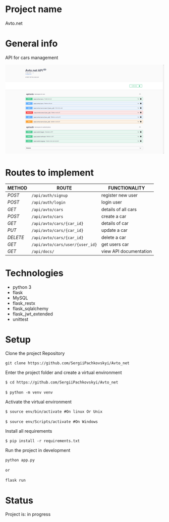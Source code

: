 # Project name
Avto.net

# General info
API for cars management

![](static/images/API.png)

# Routes to implement
| METHOD   | ROUTE                               | FUNCTIONALITY          |
|----------|-------------------------------------|------------------------|
| *POST*   | ```/api/auth/signup```              | register new user      |
| *POST*   | ```/api/auth/login```               | login user             |
| *GET*    | ```/api/avto/cars```                | details of all cars    |
| *POST*   | ```/api/avto/cars```                | create a car           |
| *GET*    | ```/api/avto/cars/{car_id}```       | details of car         |
| *PUT*    | ```/api/avto/cars/{car_id}```       | update a car           |
| *DELETE* | ```/api/avto/cars/{car_id}```       | delete a car           |
| *GET*    | ```/api/avto/cars/user/{user_id}``` | get users car          |
| *GET*    | ```/api/docs/```                    | view API documentation |


# Technologies
* python 3
* flask
* MySQL
* flask_restx
* flask_sqlalchemy
* flask_jwt_extended
* unittest

# Setup

Clone the project Repository
```
git clone https://github.com/SergiiPachkovskyi/Avto_net

```

Enter the project folder and create a virtual environment
``` 
$ cd https://github.com/SergiiPachkovskyi/Avto_net 

$ python -m venv venv 

```

Activate the virtual environment
``` 
$ source env/bin/activate #On linux Or Unix

$ source env/Scripts/activate #On Windows  
```

Install all requirements

```
$ pip install -r requirements.txt
```

Run the project in development 
``` 
python app.py

or

flask run 
```

# Status
Project is: in progress
